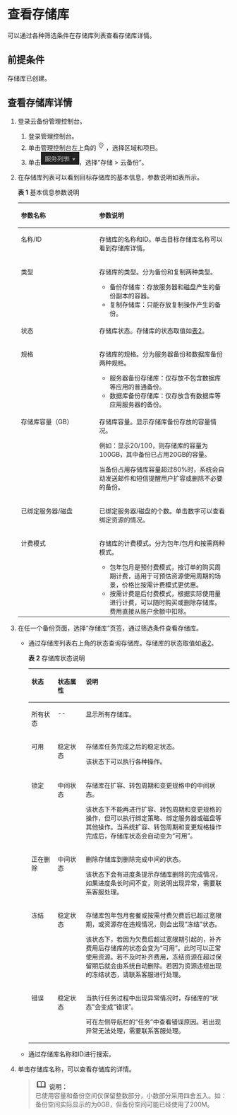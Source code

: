 # 查看存储库<a name="cbr_03_0002"></a>

可以通过各种筛选条件在存储库列表查看存储库详情。

## 前提条件<a name="section451227271115"></a>

存储库已创建。

## 查看存储库详情<a name="section176932024121119"></a>

1.  登录云备份管理控制台。
    1.  登录管理控制台。
    2.  单击管理控制台左上角的![](figures/icon-region.png)，选择区域和项目。
    3.  单击![](figures/icon-list.png)，选择“存储 \> 云备份”。

2.  在存储库列表可以看到目标存储库的基本信息，参数说明如表所示。

    **表 1**  基本信息参数说明

    <a name="table94756339711"></a>
    <table><thead align="left"><tr id="row114761233377"><th class="cellrowborder" valign="top" width="36.95%" id="mcps1.2.3.1.1"><p id="p144767331471"><a name="p144767331471"></a><a name="p144767331471"></a>参数名称</p>
    </th>
    <th class="cellrowborder" valign="top" width="63.05%" id="mcps1.2.3.1.2"><p id="p1147613318717"><a name="p1147613318717"></a><a name="p1147613318717"></a>参数说明</p>
    </th>
    </tr>
    </thead>
    <tbody><tr id="row647617331719"><td class="cellrowborder" valign="top" width="36.95%" headers="mcps1.2.3.1.1 "><p id="p1147633316712"><a name="p1147633316712"></a><a name="p1147633316712"></a>名称/ID</p>
    </td>
    <td class="cellrowborder" valign="top" width="63.05%" headers="mcps1.2.3.1.2 "><p id="p14476733571"><a name="p14476733571"></a><a name="p14476733571"></a>存储库的名称和ID。单击目标存储库名称可以看到存储库详情。</p>
    </td>
    </tr>
    <tr id="row134763333713"><td class="cellrowborder" valign="top" width="36.95%" headers="mcps1.2.3.1.1 "><p id="p174766330719"><a name="p174766330719"></a><a name="p174766330719"></a>类型</p>
    </td>
    <td class="cellrowborder" valign="top" width="63.05%" headers="mcps1.2.3.1.2 "><p id="p647613332713"><a name="p647613332713"></a><a name="p647613332713"></a>存储库的类型。分为备份和复制两种类型。</p>
    <a name="ul76232413103"></a><a name="ul76232413103"></a><ul id="ul76232413103"><li>备份存储库：存放服务器和磁盘产生的备份副本的容器。</li><li>复制存储库：只能存放复制操作产生的备份。</li></ul>
    </td>
    </tr>
    <tr id="row8476153316716"><td class="cellrowborder" valign="top" width="36.95%" headers="mcps1.2.3.1.1 "><p id="p147613335718"><a name="p147613335718"></a><a name="p147613335718"></a>状态</p>
    </td>
    <td class="cellrowborder" valign="top" width="63.05%" headers="mcps1.2.3.1.2 "><p id="p184769331713"><a name="p184769331713"></a><a name="p184769331713"></a>存储库状态。存储库的状态取值如<a href="#table27644511104124">表2</a>。</p>
    </td>
    </tr>
    <tr id="row15596260114"><td class="cellrowborder" valign="top" width="36.95%" headers="mcps1.2.3.1.1 "><p id="p1259715612112"><a name="p1259715612112"></a><a name="p1259715612112"></a>规格</p>
    </td>
    <td class="cellrowborder" valign="top" width="63.05%" headers="mcps1.2.3.1.2 "><p id="p05975610112"><a name="p05975610112"></a><a name="p05975610112"></a>存储库的规格。分为服务器备份和数据库备份两种规格。</p>
    <a name="ul511413611206"></a><a name="ul511413611206"></a><ul id="ul511413611206"><li>服务器备份存储库：仅存放不包含数据库等应用的普通备份。</li><li>数据库备份存储库：仅存放含有数据库等应用服务器的备份。</li></ul>
    </td>
    </tr>
    <tr id="row13266163591314"><td class="cellrowborder" valign="top" width="36.95%" headers="mcps1.2.3.1.1 "><p id="p182661635171310"><a name="p182661635171310"></a><a name="p182661635171310"></a>存储库容量（GB）</p>
    </td>
    <td class="cellrowborder" valign="top" width="63.05%" headers="mcps1.2.3.1.2 "><p id="p1326663511319"><a name="p1326663511319"></a><a name="p1326663511319"></a>存储库容量。显示存储库备份存放的容量情况。</p>
    <p id="p56311453121412"><a name="p56311453121412"></a><a name="p56311453121412"></a>例如：显示20/100，则存储库的容量为100GB，其中备份已占用20GB的容量。</p>
    <p id="p7158101193819"><a name="p7158101193819"></a><a name="p7158101193819"></a>当备份占用存储库容量超过80%时，系统会自动发送邮件和短信提醒用户扩容或删除不必要的备份。</p>
    </td>
    </tr>
    <tr id="row55608661611"><td class="cellrowborder" valign="top" width="36.95%" headers="mcps1.2.3.1.1 "><p id="p3560464168"><a name="p3560464168"></a><a name="p3560464168"></a>已绑定服务器/磁盘</p>
    </td>
    <td class="cellrowborder" valign="top" width="63.05%" headers="mcps1.2.3.1.2 "><p id="p85601631619"><a name="p85601631619"></a><a name="p85601631619"></a>已绑定服务器/磁盘的个数。单击数字可以查看绑定资源的情况。</p>
    </td>
    </tr>
    <tr id="row2915195031612"><td class="cellrowborder" valign="top" width="36.95%" headers="mcps1.2.3.1.1 "><p id="p99161504169"><a name="p99161504169"></a><a name="p99161504169"></a>计费模式</p>
    </td>
    <td class="cellrowborder" valign="top" width="63.05%" headers="mcps1.2.3.1.2 "><p id="p791615071611"><a name="p791615071611"></a><a name="p791615071611"></a>存储库的计费模式。分为包年/包月和按需两种模式。</p>
    <a name="ul82051017576"></a><a name="ul82051017576"></a><ul id="ul82051017576"><li>包年包月是预付费模式，按订单的购买周期计费，适用于可预估资源使用周期的场景，价格比按需计费模式更优惠。</li><li>按需计费是后付费模式，根据实际使用量进行计费，可以随时购买或删除存储库。费用直接从账户余额中扣除。</li></ul>
    </td>
    </tr>
    </tbody>
    </table>

3.  在任一个备份页面，选择“存储库“页签，通过筛选条件查看存储库。
    -   通过存储库列表右上角的状态查询存储库。存储库的状态取值如[表2](#table27644511104124)。

        **表 2**  存储库状态说明

        <a name="table27644511104124"></a>
        <table><thead align="left"><tr id="row60378258104124"><th class="cellrowborder" valign="top" width="13%" id="mcps1.2.4.1.1"><p id="p58800757104124"><a name="p58800757104124"></a><a name="p58800757104124"></a>状态</p>
        </th>
        <th class="cellrowborder" valign="top" width="14.000000000000002%" id="mcps1.2.4.1.2"><p id="p65240856104124"><a name="p65240856104124"></a><a name="p65240856104124"></a>状态属性</p>
        </th>
        <th class="cellrowborder" valign="top" width="73%" id="mcps1.2.4.1.3"><p id="p50017955104124"><a name="p50017955104124"></a><a name="p50017955104124"></a>说明</p>
        </th>
        </tr>
        </thead>
        <tbody><tr id="row3808446420388"><td class="cellrowborder" valign="top" width="13%" headers="mcps1.2.4.1.1 "><p id="p721585820388"><a name="p721585820388"></a><a name="p721585820388"></a>所有状态</p>
        </td>
        <td class="cellrowborder" valign="top" width="14.000000000000002%" headers="mcps1.2.4.1.2 "><p id="p4761360720388"><a name="p4761360720388"></a><a name="p4761360720388"></a>--</p>
        </td>
        <td class="cellrowborder" valign="top" width="73%" headers="mcps1.2.4.1.3 "><p id="p3149697320388"><a name="p3149697320388"></a><a name="p3149697320388"></a>显示所有存储库。</p>
        </td>
        </tr>
        <tr id="row24922559104124"><td class="cellrowborder" valign="top" width="13%" headers="mcps1.2.4.1.1 "><p id="p5461395104124"><a name="p5461395104124"></a><a name="p5461395104124"></a>可用</p>
        </td>
        <td class="cellrowborder" valign="top" width="14.000000000000002%" headers="mcps1.2.4.1.2 "><p id="p39719880104124"><a name="p39719880104124"></a><a name="p39719880104124"></a>稳定状态</p>
        </td>
        <td class="cellrowborder" valign="top" width="73%" headers="mcps1.2.4.1.3 "><p id="p63193734104124"><a name="p63193734104124"></a><a name="p63193734104124"></a>存储库任务完成之后的稳定状态。</p>
        <p id="p31872695104124"><a name="p31872695104124"></a><a name="p31872695104124"></a>该状态下可以执行各种操作。</p>
        </td>
        </tr>
        <tr id="row1118411234377"><td class="cellrowborder" valign="top" width="13%" headers="mcps1.2.4.1.1 "><p id="p10184102303719"><a name="p10184102303719"></a><a name="p10184102303719"></a>锁定</p>
        </td>
        <td class="cellrowborder" valign="top" width="14.000000000000002%" headers="mcps1.2.4.1.2 "><p id="p19185142314379"><a name="p19185142314379"></a><a name="p19185142314379"></a>中间状态</p>
        </td>
        <td class="cellrowborder" valign="top" width="73%" headers="mcps1.2.4.1.3 "><p id="p918522343717"><a name="p918522343717"></a><a name="p918522343717"></a>存储库在扩容、转包周期和变更规格中的中间状态。</p>
        <p id="p143261947194812"><a name="p143261947194812"></a><a name="p143261947194812"></a>该状态下不能再进行扩容、转包周期和变更规格的操作，但可以执行绑定策略、绑定服务器或磁盘等其他操作。当系统扩容、转包周期和变更规格操作完成后，存储库状态会自动变为“可用”。</p>
        </td>
        </tr>
        <tr id="row18813114343911"><td class="cellrowborder" valign="top" width="13%" headers="mcps1.2.4.1.1 "><p id="p1681354319391"><a name="p1681354319391"></a><a name="p1681354319391"></a>正在删除</p>
        </td>
        <td class="cellrowborder" valign="top" width="14.000000000000002%" headers="mcps1.2.4.1.2 "><p id="p15813134313399"><a name="p15813134313399"></a><a name="p15813134313399"></a>中间状态</p>
        </td>
        <td class="cellrowborder" valign="top" width="73%" headers="mcps1.2.4.1.3 "><p id="p37330014104124"><a name="p37330014104124"></a><a name="p37330014104124"></a>删除存储库到删除完成中间的状态。</p>
        <p id="p425806104124"><a name="p425806104124"></a><a name="p425806104124"></a>该状态下会有进度条提示存储库删除的完成情况，如果进度条长时间不变，则说明出现异常，需要联系客服处理。</p>
        </td>
        </tr>
        <tr id="row063617335376"><td class="cellrowborder" valign="top" width="13%" headers="mcps1.2.4.1.1 "><p id="p1663663318375"><a name="p1663663318375"></a><a name="p1663663318375"></a>冻结</p>
        </td>
        <td class="cellrowborder" valign="top" width="14.000000000000002%" headers="mcps1.2.4.1.2 "><p id="p46361033183711"><a name="p46361033183711"></a><a name="p46361033183711"></a>稳定状态</p>
        </td>
        <td class="cellrowborder" valign="top" width="73%" headers="mcps1.2.4.1.3 "><p id="p8636153311370"><a name="p8636153311370"></a><a name="p8636153311370"></a>存储库包年包月套餐或按需付费欠费后已超过宽限期，或资源存在违规情况，则会出现“冻结”状态。</p>
        <p id="p117413419463"><a name="p117413419463"></a><a name="p117413419463"></a>该状态下，若因为欠费后超过宽限期引起的，补齐费用后存储库的状态会变为“可用”。此时可以正常使用资源。若不及时补齐费用，冻结资源在超过保留期后就会由系统自动删除。若因为资源违规出现的冻结状态，请联系客服进行处理。</p>
        </td>
        </tr>
        <tr id="row3832257104124"><td class="cellrowborder" valign="top" width="13%" headers="mcps1.2.4.1.1 "><p id="p41977438104124"><a name="p41977438104124"></a><a name="p41977438104124"></a>错误</p>
        </td>
        <td class="cellrowborder" valign="top" width="14.000000000000002%" headers="mcps1.2.4.1.2 "><p id="p44729307104124"><a name="p44729307104124"></a><a name="p44729307104124"></a>稳定状态</p>
        </td>
        <td class="cellrowborder" valign="top" width="73%" headers="mcps1.2.4.1.3 "><p id="p66304096104124"><a name="p66304096104124"></a><a name="p66304096104124"></a>当执行任务过程中出现异常情况时，存储库的“状态”会变成“错误”。</p>
        <p id="p1529135774110"><a name="p1529135774110"></a><a name="p1529135774110"></a>可在左侧导航栏的“任务”中查看错误原因。若出现异常无法处理，需要联系客服处理。</p>
        </td>
        </tr>
        </tbody>
        </table>

    -   通过存储库名称和ID进行搜索。

4.  单击存储库名称，可以查看存储库的详情。

    >![](public_sys-resources/icon-note.gif) **说明：**   
    >已使用容量和备份空间仅保留整数部分，小数部分采用四舍五入。如：备份空间实际显示的为0GB，但备份空间可能已经使用了200M。  


